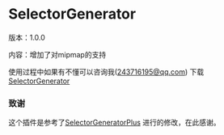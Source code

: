 # SelectorGenerator
版本：1.0.0

内容：增加了对mipmap的支持


使用过程中如果有不懂可以咨询我(243716195@qq.com)
下载[SelectorGenerator](https://plugins.jetbrains.com/plugin/10144-selector-generator)

### 致谢
这个插件是参考了[SelectorGeneratorPlus](https://github.com/skibug/SelectorGeneratorPlus)
进行的修改，在此感谢。
